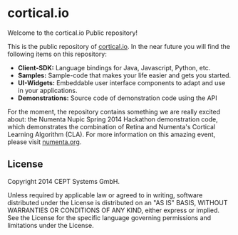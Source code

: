 cortical.io
===========
Welcome to the cortical.io Public repository!

This is the public repository of [cortical.io](http://www.cortical.io/).
In the near future you will find the following items on this repository:

<UL>
<LI><B>Client-SDK:</B> Language bindings for Java, Javascript, Python, etc.</LI>
<LI><B>Samples:</B> Sample-code that makes your life easier and gets you started.</LI>
<LI><B>UI-Widgets:</B> Embeddable user interface components to adapt and use in your applications.</LI>
<LI><B>Demonstrations:</B> Source code of demonstration code using the API</LI>
</UL>

For the moment, the repository contains something we are really excited about: the Numenta Nupic Spring 2014 Hackathon demonstration code, which demonstrates the combination of Retina and Numenta's Cortical Learning Algorithm (CLA).
For more information on this amazing event, please visit [numenta.org](http://numenta.org). 


License
-------

Copyright 2014 CEPT Systems GmbH.

Unless required by applicable law or agreed to in writing, software
distributed under the License is distributed on an "AS IS" BASIS,
WITHOUT WARRANTIES OR CONDITIONS OF ANY KIND, either express or implied.
See the License for the specific language governing permissions and
limitations under the License.